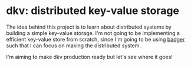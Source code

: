 # dkv: distributed key-value storage

The idea behind this project is to learn about distributed systems by building a simple key-value storage. I'm not going to be implementing a efficient key-value store from scratch, since I'm going to be using [badger](https://github.com/dgraph-io/badger) such that I can focus on making the distributed system.

I'm aiming to make dkv production ready but let's see where it goes!
